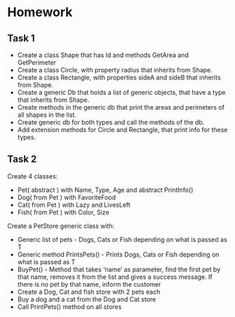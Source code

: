 # Homework

## Task 1

* Create a class Shape that has Id and methods GetArea and GetPerimeter
* Create a class Circle, with property radius that inherits from Shape.
* Create a class Rectangle, with properties sideA and sideB that inherits from Shape.
* Create a generic Db that holds a list of generic objects, that have a type that inherits from Shape.
* Create methods in the generic db that print the areas and perimeters of all shapes in the list.
* Create generic db for both types and call the methods of the db.
* Add extension methods for Circle and Rectangle, that print info for these types.

## Task 2
Create 4 classes:
* Pet( abstract ) with Name, Type, Age and abstract PrintInfo()
* Dog( from Pet ) with FavoriteFood
* Cat( from Pet ) with Lazy and LivesLeft
* Fish( from Pet ) with Color, Size

Create a PetStore generic class with:
* Generic list of pets - Dogs, Cats or Fish depending on what is passed as T
* Generic method PrintsPets() - Prints Dogs, Cats or Fish depending on what is passed as T
* BuyPet() - Method that takes ‘name’ as parameter, find the first pet by that name, removes it from the list and gives a success message. If there is no pet by that name, inform the customer
* Create a Dog, Cat and fish store with 2 pets each
* Buy a dog and a cat from the Dog and Cat store
* Call PrintPets() method on all stores


